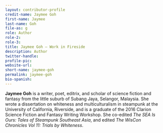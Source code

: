 ```yaml
---
layout: contributor-profile
credit-name: Jaymee Goh
first-name: Jaymee
last-name: Goh
file-as: g
role: Author
role-2:
role-3:
title: Jaymee Goh — Work in Fireside
description: Author
twitter-handle:
profile-pic:
website-url:
short-name: jaymee-goh
permalink: jaymee-goh
bio-spanish:
---
```

**Jaymee Goh** is a writer, poet, editrix, and scholar of science fiction and fantasy from the little suburb of Subang Jaya, Selangor, Malaysia. She wrote a dissertation on whiteness and multiculturalism in steampunk at the University of California, Riverside, and is a graduate of the 2016 Clarion Science Fiction and Fantasy Writing Workshop. She co-edited _The SEA Is Ours: Tales of Steampunk Southeast Asia_, and edited _The WisCon Chronicles Vol 11: Trials by Whiteness_.
